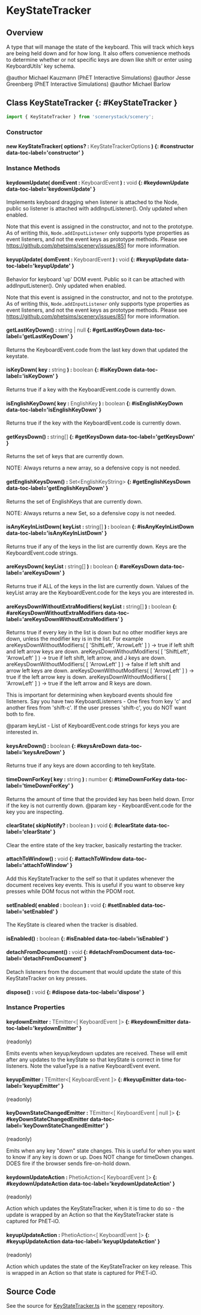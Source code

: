 # KeyStateTracker

## Overview

A type that will manage the state of the keyboard. This will track which keys are being held down and for how long.
It also offers convenience methods to determine whether or not specific keys are down like shift or enter using
KeyboardUtils' key schema.

@author Michael Kauzmann (PhET Interactive Simulations)
@author Jesse Greenberg (PhET Interactive Simulations)
@author Michael Barlow

## Class KeyStateTracker {: #KeyStateTracker }


```js
import { KeyStateTracker } from 'scenerystack/scenery';
```
### Constructor

#### new KeyStateTracker( options? : <span style="font-weight: 400; opacity: 80%;">KeyStateTrackerOptions</span> ) {: #constructor data-toc-label='constructor' }

### Instance Methods

#### keydownUpdate( domEvent : <span style="font-weight: 400; opacity: 80%;">KeyboardEvent</span> ) : <span style="font-weight: 400; opacity: 80%;">void</span> {: #keydownUpdate data-toc-label='keydownUpdate' }

Implements keyboard dragging when listener is attached to the Node, public so listener is attached
with addInputListener(). Only updated when enabled.

Note that this event is assigned in the constructor, and not to the prototype. As of writing this,
`Node.addInputListener` only supports type properties as event listeners, and not the event keys as
prototype methods. Please see https://github.com/phetsims/scenery/issues/851 for more information.

#### keyupUpdate( domEvent : <span style="font-weight: 400; opacity: 80%;">KeyboardEvent</span> ) : <span style="font-weight: 400; opacity: 80%;">void</span> {: #keyupUpdate data-toc-label='keyupUpdate' }

Behavior for keyboard 'up' DOM event. Public so it can be attached with addInputListener(). Only updated when
enabled.

Note that this event is assigned in the constructor, and not to the prototype. As of writing this,
`Node.addInputListener` only supports type properties as event listeners, and not the event keys as
prototype methods. Please see https://github.com/phetsims/scenery/issues/851 for more information.

#### getLastKeyDown() : <span style="font-weight: 400; opacity: 80%;">string | null</span> {: #getLastKeyDown data-toc-label='getLastKeyDown' }

Returns the KeyboardEvent.code from the last key down that updated the keystate.

#### isKeyDown( key : <span style="font-weight: 400; opacity: 80%;">string</span> ) : <span style="font-weight: 400; opacity: 80%;">boolean</span> {: #isKeyDown data-toc-label='isKeyDown' }

Returns true if a key with the KeyboardEvent.code is currently down.

#### isEnglishKeyDown( key : <span style="font-weight: 400; opacity: 80%;">EnglishKey</span> ) : <span style="font-weight: 400; opacity: 80%;">boolean</span> {: #isEnglishKeyDown data-toc-label='isEnglishKeyDown' }

Returns true if the key with the KeyboardEvent.code is currently down.

#### getKeysDown() : <span style="font-weight: 400; opacity: 80%;">string[]</span> {: #getKeysDown data-toc-label='getKeysDown' }

Returns the set of keys that are currently down.

NOTE: Always returns a new array, so a defensive copy is not needed.

#### getEnglishKeysDown() : <span style="font-weight: 400; opacity: 80%;">Set&lt;EnglishKeyString&gt;</span> {: #getEnglishKeysDown data-toc-label='getEnglishKeysDown' }

Returns the set of EnglishKeys that are currently down.

NOTE: Always returns a new Set, so a defensive copy is not needed.

#### isAnyKeyInListDown( keyList : <span style="font-weight: 400; opacity: 80%;">string[]</span> ) : <span style="font-weight: 400; opacity: 80%;">boolean</span> {: #isAnyKeyInListDown data-toc-label='isAnyKeyInListDown' }

Returns true if any of the keys in the list are currently down. Keys are the KeyboardEvent.code strings.

#### areKeysDown( keyList : <span style="font-weight: 400; opacity: 80%;">string[]</span> ) : <span style="font-weight: 400; opacity: 80%;">boolean</span> {: #areKeysDown data-toc-label='areKeysDown' }

Returns true if ALL of the keys in the list are currently down. Values of the keyList array are the
KeyboardEvent.code for the keys you are interested in.

#### areKeysDownWithoutExtraModifiers( keyList : <span style="font-weight: 400; opacity: 80%;">string[]</span> ) : <span style="font-weight: 400; opacity: 80%;">boolean</span> {: #areKeysDownWithoutExtraModifiers data-toc-label='areKeysDownWithoutExtraModifiers' }

Returns true if every key in the list is down but no other modifier keys are down, unless
the modifier key is in the list. For example
areKeysDownWithoutModifiers( [ 'ShiftLeft', 'ArrowLeft' ] ) -&gt; true if left shift and left arrow keys are down.
areKeysDownWithoutModifiers( [ 'ShiftLeft', 'ArrowLeft' ] ) -&gt; true if left shift, left arrow, and J keys are down.
areKeysDownWithoutModifiers( [ 'ArrowLeft' ] ) -&gt; false if left shift and arrow left keys are down.
areKeysDownWithoutModifiers( [ 'ArrowLeft' ] ) -&gt; true if the left arrow key is down.
areKeysDownWithoutModifiers( [ 'ArrowLeft' ] ) -&gt; true if the left arrow and R keys are down.

This is important for determining when keyboard events should fire listeners. Say you have two KeyboardListeners -
One fires from key 'c' and another fires from 'shift-c'. If the user presses 'shift-c', you do NOT want both to
fire.

@param keyList - List of KeyboardEvent.code strings for keys you are interested in.

#### keysAreDown() : <span style="font-weight: 400; opacity: 80%;">boolean</span> {: #keysAreDown data-toc-label='keysAreDown' }

Returns true if any keys are down according to teh keyState.

#### timeDownForKey( key : <span style="font-weight: 400; opacity: 80%;">string</span> ) : <span style="font-weight: 400; opacity: 80%;">number</span> {: #timeDownForKey data-toc-label='timeDownForKey' }

Returns the amount of time that the provided key has been held down. Error if the key is not currently down.
@param key - KeyboardEvent.code for the key you are inspecting.

#### clearState( skipNotify? : <span style="font-weight: 400; opacity: 80%;">boolean</span> ) : <span style="font-weight: 400; opacity: 80%;">void</span> {: #clearState data-toc-label='clearState' }

Clear the entire state of the key tracker, basically restarting the tracker.

#### attachToWindow() : <span style="font-weight: 400; opacity: 80%;">void</span> {: #attachToWindow data-toc-label='attachToWindow' }

Add this KeyStateTracker to the self so that it updates whenever the document receives key events. This is
useful if you want to observe key presses while DOM focus not within the PDOM root.

#### setEnabled( enabled : <span style="font-weight: 400; opacity: 80%;">boolean</span> ) : <span style="font-weight: 400; opacity: 80%;">void</span> {: #setEnabled data-toc-label='setEnabled' }

The KeyState is cleared when the tracker is disabled.

#### isEnabled() : <span style="font-weight: 400; opacity: 80%;">boolean</span> {: #isEnabled data-toc-label='isEnabled' }

#### detachFromDocument() : <span style="font-weight: 400; opacity: 80%;">void</span> {: #detachFromDocument data-toc-label='detachFromDocument' }

Detach listeners from the document that would update the state of this KeyStateTracker on key presses.

#### dispose() : <span style="font-weight: 400; opacity: 80%;">void</span> {: #dispose data-toc-label='dispose' }

### Instance Properties

#### keydownEmitter : <span style="font-weight: 400; opacity: 80%;">TEmitter&lt;[ KeyboardEvent ]&gt;</span> {: #keydownEmitter data-toc-label='keydownEmitter' }

(readonly)

Emits events when keyup/keydown updates are received. These will emit after any updates to the
keyState so that keyState is correct in time for listeners. Note the valueType is a native KeyboardEvent event.

#### keyupEmitter : <span style="font-weight: 400; opacity: 80%;">TEmitter&lt;[ KeyboardEvent ]&gt;</span> {: #keyupEmitter data-toc-label='keyupEmitter' }

(readonly)

#### keyDownStateChangedEmitter : <span style="font-weight: 400; opacity: 80%;">TEmitter&lt;[ KeyboardEvent | null ]&gt;</span> {: #keyDownStateChangedEmitter data-toc-label='keyDownStateChangedEmitter' }

(readonly)

Emits when any key "down" state changes. This is useful for when you want to know if any key is down or up.
Does NOT change for timeDown changes. DOES fire if the browser sends fire-on-hold down.

#### keydownUpdateAction : <span style="font-weight: 400; opacity: 80%;">PhetioAction&lt;[ KeyboardEvent ]&gt;</span> {: #keydownUpdateAction data-toc-label='keydownUpdateAction' }

(readonly)

Action which updates the KeyStateTracker, when it is time to do so - the update is wrapped by an Action so that
the KeyStateTracker state is captured for PhET-iO.

#### keyupUpdateAction : <span style="font-weight: 400; opacity: 80%;">PhetioAction&lt;[ KeyboardEvent ]&gt;</span> {: #keyupUpdateAction data-toc-label='keyupUpdateAction' }

(readonly)

Action which updates the state of the KeyStateTracker on key release. This is wrapped in an Action so that state
is captured for PhET-iO.



## Source Code

See the source for [KeyStateTracker.ts](https://github.com/phetsims/scenery/blob/main/js/accessibility/KeyStateTracker.ts) in the [scenery](https://github.com/phetsims/scenery) repository.
